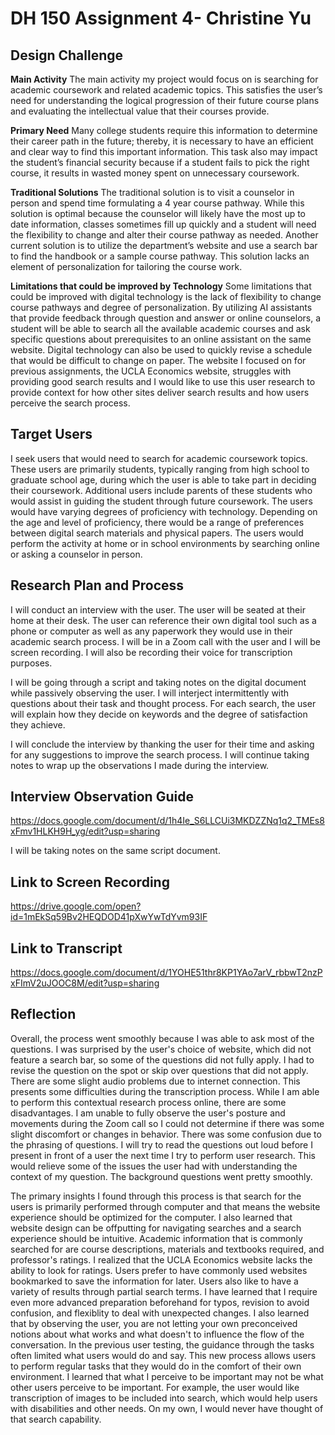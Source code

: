 # DH 150 Assignment 4- Christine Yu

## Design Challenge

**Main Activity**
The main activity my project would focus on is searching for academic coursework and related academic topics. This satisfies the user’s need for understanding the logical progression of their future course plans and evaluating the intellectual value that their courses provide. 

**Primary Need**
Many college students require this information to determine their career path in the future; thereby, it is necessary to have an efficient and clear way to find this important information. This task also may impact the student’s financial security because if a student fails to pick the right course, it results in wasted money spent on unnecessary coursework. 

**Traditional Solutions**
The traditional solution is to visit a counselor in person and spend time formulating a 4 year course pathway. While this solution is optimal because the counselor will likely have the most up to date information, classes sometimes fill up quickly and a student will need the flexibility to change and alter their course pathway as needed. Another current solution is to utilize the department’s website and use a search bar to find the handbook or a sample course pathway. This solution lacks an element of personalization for tailoring the course work.

**Limitations that could be improved by Technology**
Some limitations that could be improved with digital technology is the lack of flexibility to change course pathways and degree of personalization. By utilizing AI assistants that provide feedback through question and answer or online counselors, a student will be able to search all the available academic courses and ask specific questions about prerequisites to an online assistant on the same website. Digital technology can also be used to quickly revise a schedule that would be difficult to change on paper. The website I focused on for previous assignments, the UCLA Economics website, struggles with providing good search results and I would like to use this user research to provide context for how other sites deliver search results and how users perceive the search process. 

## Target Users

I seek users that would need to search for academic coursework topics. These users are primarily students, typically ranging from high school to graduate school age, during which the user is able to take part in deciding their coursework. Additional users include parents of these students who would assist in guiding the student through future coursework. The users would have varying degrees of proficiency with technology. Depending on the age and level of proficiency, there would be a range of preferences between digital search materials and physical papers. The users would perform the activity at home or in school environments by searching online or asking a counselor in person. 

## Research Plan and Process

I will conduct an interview with the user. The user will be seated at their home at their desk. The user can reference their own digital tool such as a phone or computer as well as any paperwork they would use in their academic search process. I will be in a Zoom call with the user and I will be screen recording. I will also be recording their voice for transcription purposes. 

I will be going through a script and taking notes on the digital document while passively observing the user. I will interject intermittently with questions about their task and thought process. For each search, the user will explain how they decide on keywords and the degree of satisfaction they achieve. 

I will conclude the interview by thanking the user for their time and asking for any suggestions to improve the search process. I will continue taking notes to wrap up the observations I made during the interview. 

## Interview Observation Guide

https://docs.google.com/document/d/1h4Ie_S6LLCUi3MKDZZNq1q2_TMEs8xFmv1HLKH9H_yg/edit?usp=sharing

I will be taking notes on the same script document. 

## Link to Screen Recording

https://drive.google.com/open?id=1mEkSq59Bv2HEQDOD41pXwYwTdYvm93IF

## Link to Transcript
https://docs.google.com/document/d/1YOHE51thr8KP1YAo7arV_rbbwT2nzPxFImV2uJOOC8M/edit?usp=sharing

## Reflection 

Overall, the process went smoothly because I was able to ask most of the questions. I was surprised by the user's choice of website, which did not feature a search bar, so some of the questions did not fully apply. I had to revise the question on the spot or skip over questions that did not apply. There are some slight audio problems due to internet connection. This presents some difficulties during the transcription process. While I am able to perform this contextual research process online, there are some disadvantages. I am unable to fully observe the user's posture and movements during the Zoom call so I could not determine if there was some slight discomfort or changes in behavior. There was some confusion due to the phrasing of questions. I will try to read the questions out loud before I present in front of a user the next time I try to perform user research. This would relieve some of the issues the user had with understanding the context of my question. The background questions went pretty smoothly. 

The primary insights I found through this process is that search for the users is primarily performed through computer and that means the website experience should be optimized for the computer. I also learned that website design can be offputting for navigating searches and a search experience should be intuitive. Academic information that is commonly searched for are course descriptions, materials and textbooks required, and professor's ratings. I realized that the UCLA Economics website lacks the ability to look for ratings. Users prefer to have commonly used websites bookmarked to save the information for later. Users also like to have a variety of results through partial search terms. I have learned that I require even more advanced preparation beforehand for typos, revision to avoid confusion, and flexiblity to deal with unexpected changes. I also learned that by observing the user, you are not letting your own preconceived notions about what works and what doesn't to influence the flow of the conversation. In the previous user testing, the guidance through the tasks often limited what users would do and say. This new process allows users to perform regular tasks that they would do in the comfort of their own environment. I learned that what I perceive to be important may not be what other users perceive to be important. For example, the user would like transcription of images to be included into search, which would help users with disabilities and other needs. On my own, I would never have thought of that search capability. 


